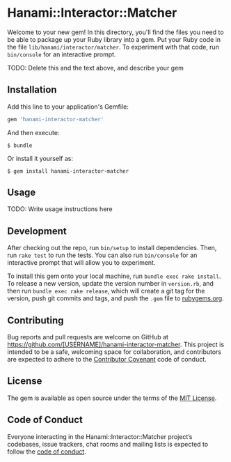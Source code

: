 # Hanami::Interactor::Matcher

Welcome to your new gem! In this directory, you'll find the files you need to be able to package up your Ruby library into a gem. Put your Ruby code in the file `lib/hanami/interactor/matcher`. To experiment with that code, run `bin/console` for an interactive prompt.

TODO: Delete this and the text above, and describe your gem

## Installation

Add this line to your application's Gemfile:

```ruby
gem 'hanami-interactor-matcher'
```

And then execute:

    $ bundle

Or install it yourself as:

    $ gem install hanami-interactor-matcher

## Usage

TODO: Write usage instructions here

## Development

After checking out the repo, run `bin/setup` to install dependencies. Then, run `rake test` to run the tests. You can also run `bin/console` for an interactive prompt that will allow you to experiment.

To install this gem onto your local machine, run `bundle exec rake install`. To release a new version, update the version number in `version.rb`, and then run `bundle exec rake release`, which will create a git tag for the version, push git commits and tags, and push the `.gem` file to [rubygems.org](https://rubygems.org).

## Contributing

Bug reports and pull requests are welcome on GitHub at https://github.com/[USERNAME]/hanami-interactor-matcher. This project is intended to be a safe, welcoming space for collaboration, and contributors are expected to adhere to the [Contributor Covenant](http://contributor-covenant.org) code of conduct.

## License

The gem is available as open source under the terms of the [MIT License](http://opensource.org/licenses/MIT).

## Code of Conduct

Everyone interacting in the Hanami::Interactor::Matcher project’s codebases, issue trackers, chat rooms and mailing lists is expected to follow the [code of conduct](https://github.com/[USERNAME]/hanami-interactor-matcher/blob/master/CODE_OF_CONDUCT.md).
